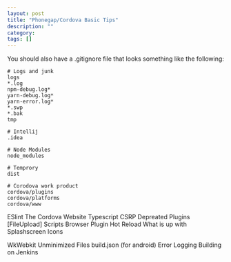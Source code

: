 ```yaml
---
layout: post
title: "Phonegap/Cordova Basic Tips"
description: ""
category: 
tags: []
---
```



You should also have a .gitignore file that looks
something like the following:

```
# Logs and junk
logs
*.log
npm-debug.log*
yarn-debug.log*
yarn-error.log*
*.swp
*.bak
tmp

# Intellij
.idea 

# Node Modules 
node_modules

# Temprory
dist

# Corodova work product
cordova/plugins 
cordova/platforms
cordova/www
```



ESlint
The Cordova Website
Typescript
CSRP
Depreated Plugins [FileUpload]
Scripts
Browser Plugin
Hot Reload
What is up with Splashscreen
Icons

WkWebkit
Unminimized Files
build.json (for android)
Error Logging 
Building on Jenkins



